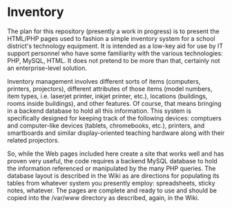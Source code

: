 # Inventory
The plan for this repository (presently a work in progress) is to present the HTML/PHP pages used to fashion a simple inventory system for a school district's technology equipment. It is intended as a low-key aid for use by IT support personnel who have some familiarity with the various technologies: PHP, MySQL, HTML. It does not pretend to be more than that, certainly not an enterprise-level solution.

Inventory management involves different sorts of items (computers, printers, projectors), different attributes of those items (model numbers, item types, i.e. laserjet printer, inkjet printer, etc.), locations (buildings, rooms inside buildings), and other features. Of course, that means bringing in a backend database to hold all this information. This system is specifically designed for keeping track of the following devices: comptuers and computer-like devices (tablets, chromebooks, etc.), printers, and smartboards and similar display-oriented teaching hardware along with their related projectors.

So, while the Web pages included here create a site that works well and has proven very useful, the code requires a backend MySQL database to hold the information referenced or manipulated by the many PHP queries. The database layout is described in the Wiki as are directions for populating its tables from whatever system you presently employ: spreadsheets, sticky notes, whatever. The pages are complete and ready to use and should be copied into the /var/www directory as described, again, in the Wiki.

